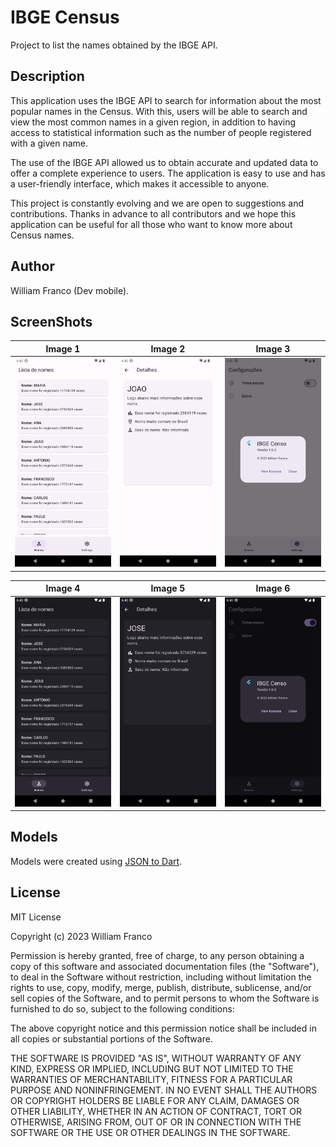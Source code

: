 # IBGE Census

Project to list the names obtained by the IBGE API.


## Description

This application uses the IBGE API to search for information about the most popular names in the Census. With this, users will be able to search and view the most common names in a given region, in addition to having access to statistical information such as the number of people registered with a given name.

The use of the IBGE API allowed us to obtain accurate and updated data to offer a complete experience to users. The application is easy to use and has a user-friendly interface, which makes it accessible to anyone.

This project is constantly evolving and we are open to suggestions and contributions. Thanks in advance to all contributors and we hope this application can be useful for all those who want to know more about Census names.


## Author

William Franco (Dev mobile).


## ScreenShots

| Image 1 | Image 2 | Image 3 |
|----------|----------|----------|
| ![App Screenshot](assets/screenshots/screen-1.png) | ![App Screenshot](assets/screenshots/screen-2.png) | ![App Screenshot](assets/screenshots/screen-3.png) |

| Image 4 | Image 5 | Image 6 |
|----------|----------|----------|
| ![App Screenshot](assets/screenshots/screen-4.png) | ![App Screenshot](assets/screenshots/screen-5.png) | ![App Screenshot](assets/screenshots/screen-6.png) |


## Models

Models were created using [JSON to Dart](https://javiercbk.github.io/json_to_dart/).


## License

MIT License

Copyright (c) 2023 William Franco

Permission is hereby granted, free of charge, to any person obtaining a copy of this software and associated documentation files (the "Software"), to deal in the Software without restriction, including without limitation the rights to use, copy, modify, merge, publish, distribute, sublicense, and/or sell copies of the Software, and to permit persons to whom the Software is furnished to do so, subject to the following conditions:

The above copyright notice and this permission notice shall be included in all copies or substantial portions of the Software.

THE SOFTWARE IS PROVIDED "AS IS", WITHOUT WARRANTY OF ANY KIND, EXPRESS OR IMPLIED, INCLUDING BUT NOT LIMITED TO THE WARRANTIES OF MERCHANTABILITY, FITNESS FOR A PARTICULAR PURPOSE AND NONINFRINGEMENT. IN NO EVENT SHALL THE AUTHORS OR COPYRIGHT HOLDERS BE LIABLE FOR ANY CLAIM, DAMAGES OR OTHER LIABILITY, WHETHER IN AN ACTION OF CONTRACT, TORT OR OTHERWISE, ARISING FROM, OUT OF OR IN CONNECTION WITH THE SOFTWARE OR THE USE OR OTHER DEALINGS IN THE SOFTWARE.

